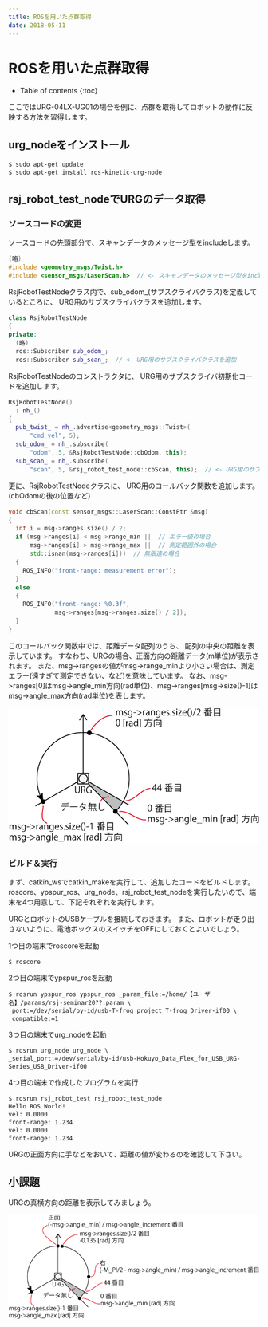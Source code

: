 ```yaml
---
title: ROSを用いた点群取得
date: 2018-05-11
---
```


# ROSを用いた点群取得

- Table of contents
{:toc}

ここではURG-04LX-UG01の場合を例に、点群を取得してロボットの動作に反映する方法を習得します。

## urg_nodeをインストール

```shell
$ sudo apt-get update
$ sudo apt-get install ros-kinetic-urg-node
```

## rsj_robot_test_nodeでURGのデータ取得
### ソースコードの変更
ソースコードの先頭部分で、スキャンデータのメッセージ型をincludeします。

```c++
(略)
#include <geometry_msgs/Twist.h>
#include <sensor_msgs/LaserScan.h>  // <- スキャンデータのメッセージ型をinclude
```

RsjRobotTestNodeクラス内で、sub_odom_(サブスクライバクラス)を定義しているところに、
URG用のサブスクライバクラスを追加します。

```c++
class RsjRobotTestNode
{
private:
  (略)
  ros::Subscriber sub_odom_;
  ros::Subscriber sub_scan_;  // <- URG用のサブスクライバクラスを追加
```

RsjRobotTestNodeのコンストラクタに、
URG用のサブスクライバ初期化コードを追加します。

```c++
RsjRobotTestNode()
  : nh_()
{
  pub_twist_ = nh_.advertise<geometry_msgs::Twist>(
      "cmd_vel", 5);
  sub_odom_ = nh_.subscribe(
      "odom", 5, &RsjRobotTestNode::cbOdom, this);
  sub_scan_ = nh_.subscribe(
      "scan", 5, &rsj_robot_test_node::cbScan, this);  // <- URG用のサブスクライバ初期化コードを追加
```

更に、RsjRobotTestNodeクラスに、
URG用のコールバック関数を追加します。(cbOdomの後の位置など)

```c++
void cbScan(const sensor_msgs::LaserScan::ConstPtr &msg)
{
  int i = msg->ranges.size() / 2;
  if (msg->ranges[i] < msg->range_min ||  // エラー値の場合
      msg->ranges[i] > msg->range_max ||  // 測定範囲外の場合
      std::isnan(msg->ranges[i]))  // 無限遠の場合
  {
    ROS_INFO("front-range: measurement error");
  }
  else
  {
    ROS_INFO("front-range: %0.3f",
             msg->ranges[msg->ranges.size() / 2]);
  }
}
```

このコールバック関数中では、距離データ配列のうち、
配列の中央の距離を表示しています。
すなわち、URGの場合、正面方向の距離データ(m単位)が表示されます。
また、msg->rangesの値がmsg->range_minより小さい場合は、測定エラー(遠すぎて測定できない、など)を意味しています。
なお、msg->ranges[0]はmsg->angle_min方向(rad単位)、msg->ranges[msg->size()-1]はmsg->angle_max方向(rad単位)を表します。

![URG Step Number](images/urg_number.png)

### ビルド＆実行

まず、catkin_wsでcatkin_makeを実行して、追加したコードをビルドします。
roscore、ypspur_ros、urg_node、rsj_robot_test_nodeを実行したいので、端末を4つ用意して、下記それぞれを実行します。

URGとロボットのUSBケーブルを接続しておきます。
また、ロボットが走り出さないように、電池ボックスのスイッチをOFFにしておくとよいでしょう。

1つ目の端末でroscoreを起動

```shell
$ roscore
```

2つ目の端末でypspur_rosを起動

```shell
$ rosrun ypspur_ros ypspur_ros _param_file:=/home/【ユーザ名】/params/rsj-seminar20??.param \
_port:=/dev/serial/by-id/usb-T-frog_project_T-frog_Driver-if00 \
_compatible:=1
```

3つ目の端末でurg_nodeを起動

```shell
$ rosrun urg_node urg_node \
_serial_port:=/dev/serial/by-id/usb-Hokuyo_Data_Flex_for_USB_URG-Series_USB_Driver-if00
```

4つ目の端末で作成したプログラムを実行

```shell
$ rosrun rsj_robot_test rsj_robot_test_node
Hello ROS World!
vel: 0.0000
front-range: 1.234
vel: 0.0000
front-range: 1.234
```

URGの正面方向に手などをおいて、距離の値が変わるのを確認して下さい。

## 小課題

URGの真横方向の距離を表示してみましょう。

![URG Step Number Hint](images/urg_number_a.png)
